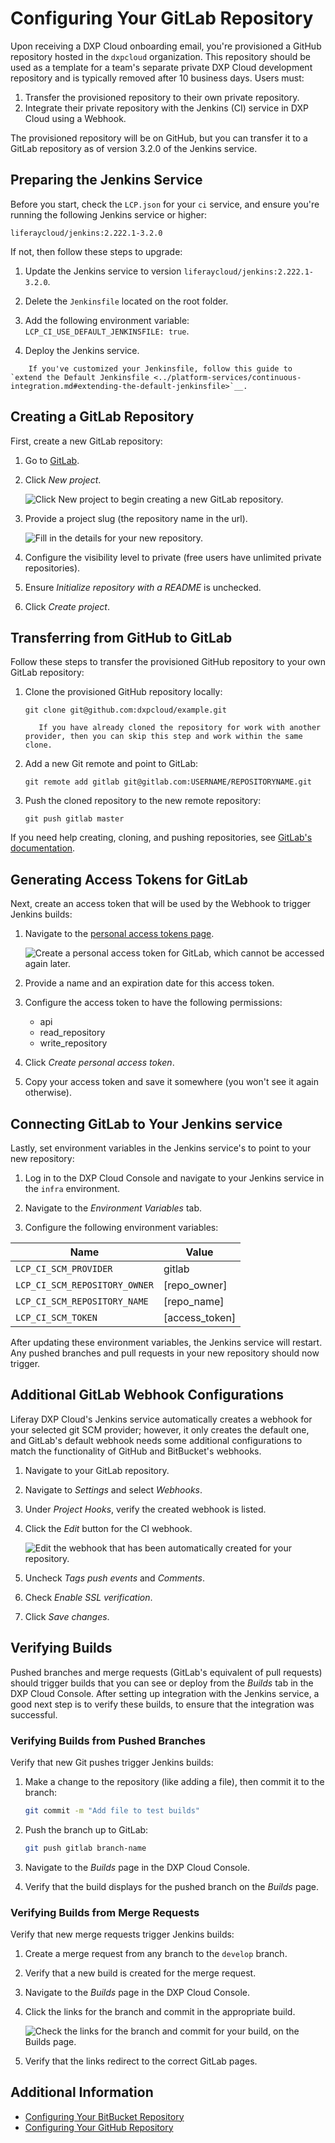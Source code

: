 # Configuring Your GitLab Repository

Upon receiving a DXP Cloud onboarding email, you're provisioned a GitHub repository hosted in the `dxpcloud` organization. This repository should be used as a template for a team's separate private DXP Cloud development repository and is typically removed after 10 business days. Users must:

1. Transfer the provisioned repository to their own private repository.
1. Integrate their private repository with the Jenkins (CI) service in DXP Cloud using a Webhook.

The provisioned repository will be on GitHub, but you can transfer it to a GitLab repository as of version 3.2.0 of the Jenkins service.

## Preparing the Jenkins Service

Before you start, check the `LCP.json` for your `ci` service, and ensure you're running the following Jenkins service or higher:

```
liferaycloud/jenkins:2.222.1-3.2.0
```

If not, then follow these steps to upgrade:

1. Update the Jenkins service to version `liferaycloud/jenkins:2.222.1-3.2.0`.

1. Delete the `Jenkinsfile` located on the root folder.

1. Add the following environment variable: `LCP_CI_USE_DEFAULT_JENKINSFILE: true`.

1. Deploy the Jenkins service.

```note::
    If you've customized your Jenkinsfile, follow this guide to `extend the Default Jenkinsfile <../platform-services/continuous-integration.md#extending-the-default-jenkinsfile>`__.
```

## Creating a GitLab Repository

First, create a new GitLab repository:

1. Go to [GitLab](https://gitlab.com).

1. Click _New project_.

    ![Click New project to begin creating a new GitLab repository.](./configuring-your-gitlab-repository/images/01.png)

1. Provide a project slug (the repository name in the url).

    ![Fill in the details for your new repository.](./configuring-your-gitlab-repository/images/02.png)

1. Configure the visibility level to private (free users have unlimited private repositories).

1. Ensure _Initialize repository with a README_ is unchecked.

1. Click _Create project_.

## Transferring from GitHub to GitLab

Follow these steps to transfer the provisioned GitHub repository to your own GitLab repository:

1. Clone the provisioned GitHub repository locally:

    ```git clone git@github.com:dxpcloud/example.git```

    ```note::
       If you have already cloned the repository for work with another provider, then you can skip this step and work within the same clone.
    ```

1. Add a new Git remote and point to GitLab:

    ```git remote add gitlab git@gitlab.com:USERNAME/REPOSITORYNAME.git```

1. Push the cloned repository to the new remote repository:

    ```git push gitlab master```

If you need help creating, cloning, and pushing repositories, see [GitLab's documentation](https://docs.gitlab.com/ee/gitlab-basics/start-using-git.html).

## Generating Access Tokens for GitLab

Next, create an access token that will be used by the Webhook to trigger Jenkins builds:

1. Navigate to the [personal access tokens page](https://gitlab.com/profile/personal_access_tokens).

    ![Create a personal access token for GitLab, which cannot be accessed again later.](./configuring-your-gitlab-repository/images/03.png)

1. Provide a name and an expiration date for this access token.

1. Configure the access token to have the following permissions:

    * api
    * read_repository
    * write_repository

1. Click _Create personal access token_.

1. Copy your access token and save it somewhere (you won't see it again otherwise).

## Connecting GitLab to Your Jenkins service

Lastly, set environment variables in the Jenkins service's to point to your new repository:

1. Log in to the DXP Cloud Console and navigate to your Jenkins service in the `infra` environment.

1. Navigate to the _Environment Variables_ tab.

1. Configure the following environment variables:

| Name | Value |
| ---  | ---   |
| `LCP_CI_SCM_PROVIDER` | gitlab  |
| `LCP_CI_SCM_REPOSITORY_OWNER` | [repo_owner] |
| `LCP_CI_SCM_REPOSITORY_NAME` | [repo_name] |
| `LCP_CI_SCM_TOKEN` | [access_token] |

After updating these environment variables, the Jenkins service will restart. Any pushed branches and pull requests in your new repository should now trigger.

## Additional GitLab Webhook Configurations

Liferay DXP Cloud's Jenkins service automatically creates a webhook for your selected git SCM provider; however, it only creates the default one, and GitLab's default webhook needs some additional configurations to match the functionality of GitHub and BitBucket's webhooks.

1. Navigate to your GitLab repository.

1. Navigate to _Settings_ and select _Webhooks_.

1. Under _Project Hooks_, verify the created webhook is listed.

1. Click the _Edit_ button for the CI webhook.

    ![Edit the webhook that has been automatically created for your repository.](./configuring-your-gitlab-repository/images/04.png)

1. Uncheck _Tags push events_ and _Comments_.

1. Check _Enable SSL verification_.

1. Click _Save changes_.

## Verifying Builds

Pushed branches and merge requests (GitLab's equivalent of pull requests) should trigger builds that you can see or deploy from the _Builds_ tab in the DXP Cloud Console. After setting up integration with the Jenkins service, a good next step is to verify these builds, to ensure that the integration was successful.

### Verifying Builds from Pushed Branches

Verify that new Git pushes trigger Jenkins builds:

1. Make a change to the repository (like adding a file), then commit it to the branch:

    ```bash
    git commit -m "Add file to test builds"
    ```

1. Push the branch up to GitLab:

    ```bash
    git push gitlab branch-name
    ```

1. Navigate to the _Builds_ page in the DXP Cloud Console.

1. Verify that the build displays for the pushed branch on the _Builds_ page.

### Verifying Builds from Merge Requests

Verify that new merge requests trigger Jenkins builds:

1. Create a merge request from any branch to the `develop` branch.

1. Verify that a new build is created for the merge request.

1. Navigate to the _Builds_ page in the DXP Cloud Console.

1. Click the links for the branch and commit in the appropriate build.

    ![Check the links for the branch and commit for your build, on the Builds page.](./configuring-your-gitlab-repository/images/05.png)

1. Verify that the links redirect to the correct GitLab pages.

## Additional Information

* [Configuring Your BitBucket Repository](./configuring-your-bitbucket-repository.md)
* [Configuring Your GitHub Repository](./configuring-your-github-repository.md)
